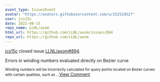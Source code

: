 ```yaml
---
event_type: IssuesEvent
avatar: "https://avatars.githubusercontent.com/u/25252452?"
user: jcs15c
date: 2022-08-15
repo_name: LLNL/axom
html_url: https://github.com/LLNL/axom/issues/894
repo_url: https://github.com/LLNL/axom
---
```


<a href='https://github.com/jcs15c' target='_blank'>jcs15c</a> closed issue <a href='https://github.com/LLNL/axom/issues/894' target='_blank'>LLNL/axom#894</a>.

<p>Errors in winding numbers evaluated directly on Bezier curve </p><small>Winding numbers will be incorrectly calculated for query points located on Bezier curves with certain qualities, such as...</small><a href='https://github.com/LLNL/axom/issues/894' target='_blank'>View Comment</a>